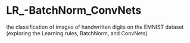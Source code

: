 # LR_-BatchNorm_ConvNets
the classification of images of handwritten digits on the EMNIST dataset (exploring the Learning rules, BatchNorm, and ConvNets)
